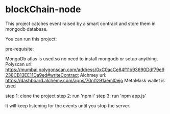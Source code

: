 # blockChain-node
This project catches event raised by a smart contract and store them in mongodb database.

You can run this project: 

pre-requisite: 

MongoDb atlas is used so no need to install mongodb or setup anything.
Polyscan url: https://mumbai.polygonscan.com/address/0xC0acCe84f11b93690Ddf79e9238CB13EE11Da9ed#writeContract
Alchmey url: https://dashboard.alchemy.com/apps/70nl1z91aeml0ejo
MetaMask wallet is used

step 1: clone the project
step 2: run 'npm i'
step 3: run 'npm app.js'


It will keep listening for the events until you stop the server.
